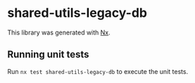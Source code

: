 # shared-utils-legacy-db

This library was generated with [Nx](https://nx.dev).

## Running unit tests

Run `nx test shared-utils-legacy-db` to execute the unit tests.
